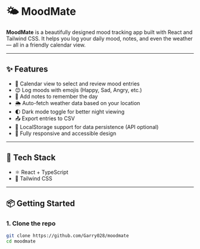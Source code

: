 # 🌤️ MoodMate

**MoodMate** is a beautifully designed mood tracking app built with React and Tailwind CSS. It helps you log your daily mood, notes, and even the weather — all in a friendly calendar view.

---

## ✨ Features

- 📅 Calendar view to select and review mood entries
- 😊 Log moods with emojis (Happy, Sad, Angry, etc.)
- 📝 Add notes to remember the day
- 🌦️ Auto-fetch weather data based on your location
- 🌓 Dark mode toggle for better night viewing
- 📤 Export entries to CSV
- 🔄 LocalStorage support for data persistence (API optional)
- 🎨 Fully responsive and accessible design


---

## 🚀 Tech Stack

- ⚛️ React + TypeScript
- 🎨 Tailwind CSS

---

## 📦 Getting Started

### 1. Clone the repo

```bash
git clone https://github.com/Garry028/moodmate
cd moodmate
